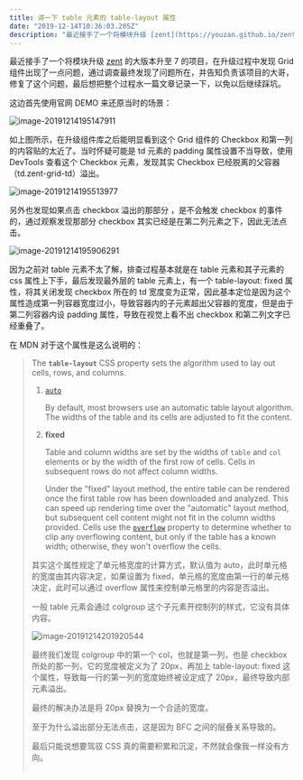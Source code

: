 ```yaml
---
title: 讲一下 table 元素的 table-layout 属性
date: "2019-12-14T10:36:03.205Z"
description: "最近接手了一个将模块升级 [zent](https://youzan.github.io/zent/zh/guides/changelog-v7) 的大版本升至 7 的项目，在升级过程中发现 Grid 组件出现了一点问题，通过调查最终发现了问题所在，并告知负责该项目的大哥，修复了这个问题，最后想把整个过程水一篇文章记录一下，以免以后继续踩坑。"
---
```


最近接手了一个将模块升级 [zent](https://youzan.github.io/zent/zh/guides/changelog-v7) 的大版本升至 7 的项目，在升级过程中发现 Grid 组件出现了一点问题，通过调查最终发现了问题所在，并告知负责该项目的大哥，修复了这个问题，最后想把整个过程水一篇文章记录一下，以免以后继续踩坑。

这边首先使用官网 DEMO 来还原当时的场景：

![image-20191214195147911](https://tva1.sinaimg.cn/large/006tNbRwly1g9whv5rx5hj31a80n0408.jpg)

如上图所示，在升级组件库之后能明显看到这个 Grid 组件的 Checkbox 和第一列的内容贴的太近了。当时怀疑可能是 td 元素的 padding 属性设置不当导致，使用 DevTools 查看这个 Checkbox 元素，发现其实 Checkbox 已经脱离的父容器（td.zent-grid-td）溢出。

![image-20191214195513977](https://tva1.sinaimg.cn/large/006tNbRwgy1g9whyq8l70j30g407udg8.jpg)

另外也发现如果点击 checkbox 溢出的那部分 ，是不会触发 checkbox 的事件的，通过观察发现那部分 checkbox 其实已经是在第二列元素之下，因此无法点击。

![image-20191214195906291](https://tva1.sinaimg.cn/large/006tNbRwly1g9wi2r4aw3j30iw0bgjsg.jpg)

因为之前对 table 元素不太了解，排查过程基本就是在 table 元素和其子元素的 css 属性上下手，最后发现最外层的 table 元素上，有一个 table-layout: fixed 属性，将其关闭发现 checkbox 所在的 td 宽度变为正常，因此基本定位是因为这个属性造成第一列容器宽度过小，导致容器内的子元素超出父容器的宽度，但是由于第二列容器内设 padding 属性，导致在视觉上看不出 checkbox 和第二列文字已经重叠了。

在 MDN 对于这个属性是这么说明的：

> The **`table-layout`** CSS property sets the algorithm used to lay out <table> cells, rows, and columns.
>
> 1. [`auto`](https://developer.mozilla.org/en-US/docs/Web/CSS/auto)
>
>    By default, most browsers use an automatic table layout algorithm. The widths of the table and its cells are adjusted to fit the content.
>
> 2. **fixed**
>
>    Table and column widths are set by the widths of `table` and `col` elements or by the width of the first row of cells. Cells in subsequent rows do not affect column widths.
>
>    Under the "fixed" layout method, the entire table can be rendered once the first table row has been downloaded and analyzed. This can speed up rendering time over the "automatic" layout method, but subsequent cell content might not fit in the column widths provided. Cells use the [`overflow`](https://developer.mozilla.org/en-US/docs/Web/CSS/overflow) property to determine whether to clip any overflowing content, but only if the table has a known width; otherwise, they won't overflow the cells.



其实这个属性规定了单元格宽度的计算方式，默认值为 auto，此时单元格的宽度由其内容决定，如果设置为 fixed，单元格的宽度由第一行的单元格决定，此时可以通过 overflow 属性来控制单元格里的内容是否溢出。

一般 table 元素会通过 colgroup 这个子元素开控制列的样式，它没有具体内容。

![image-20191214201920544](https://tva1.sinaimg.cn/large/006tNbRwly1g9wint8bnuj30j20620tm.jpg)

最终我们发现 colgroup 中的第一个 col，也就是第一列，也是 checkbox 所处的那一列，它的宽度被定义为了 20px，再加上 table-layout: fixed 这个属性，导致每一行的第一列的宽度始终被设定成了 20px，最终导致内部元素溢出。

最终的解决办法是将 20px 替换为一个合适的宽度。

至于为什么溢出部分无法点击，这是因为 BFC 之间的层叠关系导致的。

最后只能说想要驾驭 CSS 真的需要积累和沉淀，不然就会像我一样没有方向。